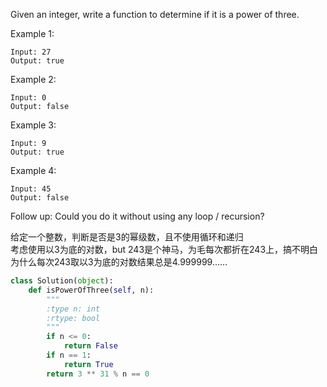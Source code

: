 Given an integer, write a function to determine if it is a power of three.

Example 1:
```
Input: 27
Output: true
```
Example 2:
```
Input: 0
Output: false
```
Example 3:
```
Input: 9
Output: true
```
Example 4:
```
Input: 45
Output: false
```
Follow up:
Could you do it without using any loop / recursion?

给定一个整数，判断是否是3的幂级数，且不使用循环和递归  
考虑使用以3为底的对数，but 243是个神马，为毛每次都折在243上，搞不明白为什么每次243取以3为底的对数结果总是4.999999……  

```python
class Solution(object):
    def isPowerOfThree(self, n):
        """
        :type n: int
        :rtype: bool
        """
        if n <= 0:
            return False
        if n == 1:
            return True
        return 3 ** 31 % n == 0
```

